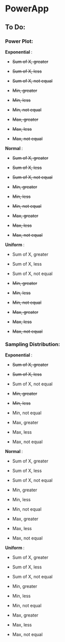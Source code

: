 # PowerApp

## To Do:  

### Power Plot:  

  <b> Exponential </b>:  
  
  - <s> Sum of X, greater </s>
  - <s> Sum of X, less </s>
  - <s> Sum of X, not equal </s>
  
  - <s> Min, greater </s>
  - <s> Min, less </s>
  - <s> Min, not equal </s>
  
  - <s> Max, greater </s>
  - <s> Max, less </s>
  - <s> Max, not equal </s>
  
  <b> Normal </b>:
  
  - <s> Sum of X, greater </s>
  - <s> Sum of X, less </s>
  - <s> Sum of X, not equal </s>
  
  - <s> Min, greater </s>
  - <s> Min, less </s>
  - <s> Min, not equal </s>
  
  - <s> Max, greater </s>
  - <s> Max, less </s>
  - <s> Max, not equal </s>
  
  <b> Uniform </b>:  
  
  - Sum of X, greater
  - Sum of X, less
  - Sum of X, not equal
  
  - <s> Min, greater </s>
  - <s> Min, less </s>
  - <s> Min, not equal </s>
  
  - <s> Max, greater </s>
  - <s> Max, less </s>
  - <s> Max, not equal </s>
  
### Sampling Distribution:  

  <b> Exponential </b>:  
  
  - <s> Sum of X, greater </s>
  - <s> Sum of X, less </s>
  - Sum of X, not equal
  
  - <s> Min, greater </s>
  - <s> Min, less </s>
  - Min, not equal 
  
  - Max, greater 
  - Max, less 
  - Max, not equal 
  
  <b> Normal </b>:
  
  - Sum of X, greater
  - Sum of X, less
  - Sum of X, not equal
  
  - Min, greater
  - Min, less
  - Min, not equal
  
  - Max, greater
  - Max, less
  - Max, not equal
  
  <b> Uniform </b>:  
  
  - Sum of X, greater
  - Sum of X, less
  - Sum of X, not equal
  
  - Min, greater
  - Min, less
  - Min, not equal
  
  - Max, greater
  - Max, less
  - Max, not equal
